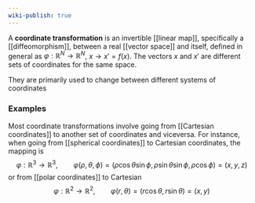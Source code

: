 ```yaml
---
wiki-publish: true
---
```

A **coordinate transformation** is an invertible [[linear map]], specifically a [[diffeomorphism]], between a real [[vector space]] and itself, defined in general as $\varphi:\mathbb{R}^{N}\to \mathbb{R}^{N}$, $x\to x'=f(x)$. The vectors $x$ and $x'$ are different sets of coordinates for the same space.

They are primarily used to change between different systems of coordinates
### Examples
Most coordinate transformations involve going from [[Cartesian coordinates]] to another set of coordinates and viceversa. For instance, when going from [[spherical coordinates]] to Cartesian coordinates, the mapping is
$$\varphi:\mathbb{R}^{3}\to \mathbb{R}^{3},\qquad \varphi(\rho,\theta,\phi)=(\rho\cos\theta\sin\phi,\rho\sin\theta\sin\phi,\rho\cos\phi)=(x,y,z)$$
or from [[polar coordinates]] to Cartesian
$$\varphi:\mathbb{R}^{2}\to \mathbb{R}^{2},\qquad \varphi(r,\theta)=(r\cos \theta,r\sin \theta)=(x,y)$$
